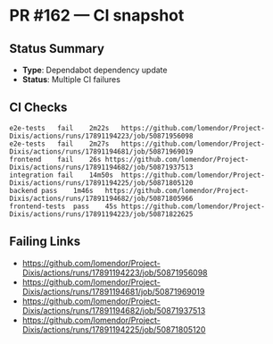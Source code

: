 # PR #162 — CI snapshot

## Status Summary
- **Type**: Dependabot dependency update
- **Status**: Multiple CI failures

## CI Checks
```
e2e-tests	fail	2m22s	https://github.com/lomendor/Project-Dixis/actions/runs/17891194223/job/50871956098
e2e-tests	fail	2m27s	https://github.com/lomendor/Project-Dixis/actions/runs/17891194681/job/50871969019
frontend	fail	26s	https://github.com/lomendor/Project-Dixis/actions/runs/17891194682/job/50871937513
integration	fail	14m50s	https://github.com/lomendor/Project-Dixis/actions/runs/17891194225/job/50871805120
backend	pass	1m46s	https://github.com/lomendor/Project-Dixis/actions/runs/17891194682/job/50871805966
frontend-tests	pass	45s	https://github.com/lomendor/Project-Dixis/actions/runs/17891194223/job/50871822625
```

## Failing Links
- https://github.com/lomendor/Project-Dixis/actions/runs/17891194223/job/50871956098
- https://github.com/lomendor/Project-Dixis/actions/runs/17891194681/job/50871969019
- https://github.com/lomendor/Project-Dixis/actions/runs/17891194682/job/50871937513
- https://github.com/lomendor/Project-Dixis/actions/runs/17891194225/job/50871805120
